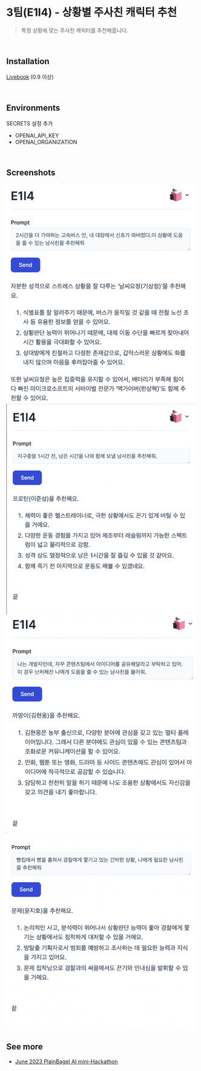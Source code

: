# 3팀(E1I4) - 상황별 주사친 캐릭터 추천
> 특정 상황에 맞는 주사친 캐릭터를 추천해줍니다.

<br>

## Installation
[Livebook](https://livebook.dev/#install) (0.9 이상)

<br>

## Environments
SECRETS 설정 추가
- OPENAI_API_KEY
- OPENAI_ORGANIZATION

<br>

## Screenshots
<img src="./assets/sample_1.png" width="500">
<img src="./assets/sample_2.png" width="500">
<img src="./assets/sample_3.png" width="500">
<img src="./assets/sample_4.png" width="500">

## See more
- [June 2023 PlainBagel AI mini-Hackathon](https://www.notion.so/plainbagel/June-2023-PlainBagel-AI-mini-Hackathon-84def79c77064bc399a07a8b54c78205)
